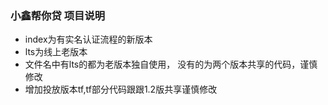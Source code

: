 ### 小鑫帮你贷 项目说明

* index为有实名认证流程的新版本
* lts为线上老版本
* 文件名中有lts的都为老版本独自使用， 没有的为两个版本共享的代码，谨慎修改
* 增加投放版本tf,tf部分代码跟跟1.2版共享谨慎修改